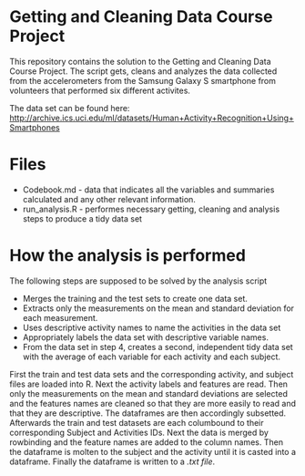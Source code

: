 # Getting and Cleaning Data Course Project

This repository contains the solution to the Getting and Cleaning Data Course Project. The script gets, cleans and analyzes the data collected from the accelerometers from the Samsung Galaxy S smartphone from volunteers that performed six different activites.

The data set can be found here:
http://archive.ics.uci.edu/ml/datasets/Human+Activity+Recognition+Using+Smartphones

# Files

* Codebook.md - data that indicates all the variables and summaries calculated and any other relevant information.
* run_analysis.R - performes necessary getting, cleaning and analysis steps to produce a tidy data set

# How the analysis is performed

The following steps are supposed to be solved by the analysis script

* Merges the training and the test sets to create one data set.
* Extracts only the measurements on the mean and standard deviation for each measurement.
* Uses descriptive activity names to name the activities in the data set
* Appropriately labels the data set with descriptive variable names.
* From the data set in step 4, creates a second, independent tidy data set with the average of each variable for each activity and each subject.

First the train and test data sets and the corresponding activity, and subject files are loaded into R. Next the activity labels and features are read. Then only the measurements on the mean and standard deviations are selected and the features names are cleaned so that they are more easily to read and that they are descriptive. The dataframes are then accordingly subsetted. Afterwards the train and test datasets are each columbound to their corresponding Subject and Activities IDs. Next the data is merged by rowbinding and the feature names are added to the column names. Then the dataframe is molten to the subject and the activity until it is casted into a dataframe. Finally the dataframe is written to a *.txt file*.
